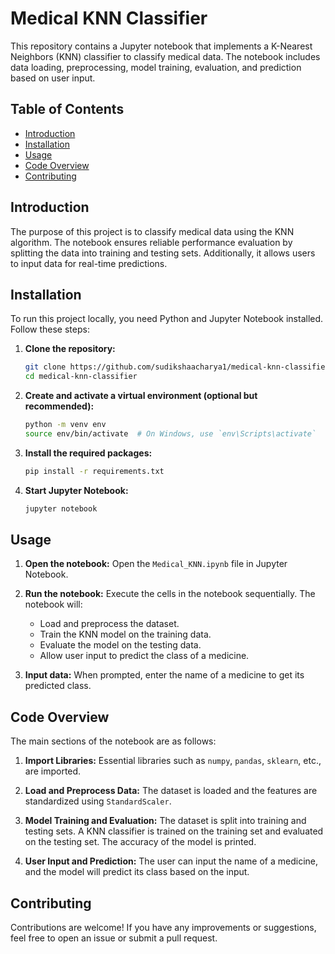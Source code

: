 # Medical KNN Classifier

This repository contains a Jupyter notebook that implements a K-Nearest Neighbors (KNN) classifier to classify medical data. The notebook includes data loading, preprocessing, model training, evaluation, and prediction based on user input.

## Table of Contents
- [Introduction](#introduction)
- [Installation](#installation)
- [Usage](#usage)
- [Code Overview](#code-overview)
- [Contributing](#contributing)

## Introduction
The purpose of this project is to classify medical data using the KNN algorithm. The notebook ensures reliable performance evaluation by splitting the data into training and testing sets. Additionally, it allows users to input data for real-time predictions.

## Installation
To run this project locally, you need Python and Jupyter Notebook installed. Follow these steps:

1. **Clone the repository:**
    ```sh
    git clone https://github.com/sudikshaacharya1/medical-knn-classifier.git
    cd medical-knn-classifier
    ```

2. **Create and activate a virtual environment (optional but recommended):**
    ```sh
    python -m venv env
    source env/bin/activate  # On Windows, use `env\Scripts\activate`
    ```

3. **Install the required packages:**
    ```sh
    pip install -r requirements.txt
    ```

4. **Start Jupyter Notebook:**
    ```sh
    jupyter notebook
    ```

## Usage
1. **Open the notebook:**
   Open the `Medical_KNN.ipynb` file in Jupyter Notebook.

2. **Run the notebook:**
   Execute the cells in the notebook sequentially. The notebook will:
   - Load and preprocess the dataset.
   - Train the KNN model on the training data.
   - Evaluate the model on the testing data.
   - Allow user input to predict the class of a medicine.

3. **Input data:**
   When prompted, enter the name of a medicine to get its predicted class.

## Code Overview
The main sections of the notebook are as follows:

1. **Import Libraries:**
   Essential libraries such as `numpy`, `pandas`, `sklearn`, etc., are imported.

2. **Load and Preprocess Data:**
   The dataset is loaded and the features are standardized using `StandardScaler`.

3. **Model Training and Evaluation:**
   The dataset is split into training and testing sets. A KNN classifier is trained on the training set and evaluated on the testing set. The accuracy of the model is printed.

4. **User Input and Prediction:**
   The user can input the name of a medicine, and the model will predict its class based on the input.

## Contributing
Contributions are welcome! If you have any improvements or suggestions, feel free to open an issue or submit a pull request.
